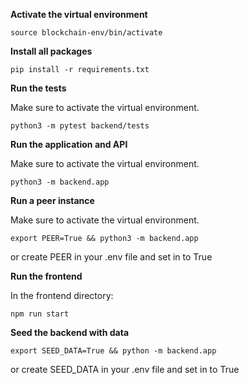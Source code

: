 **Activate the virtual environment**
```
source blockchain-env/bin/activate
```

**Install all packages**
```
pip install -r requirements.txt
```

**Run the tests**

Make sure to activate the virtual environment.

```
python3 -m pytest backend/tests
```

**Run the application and API**

Make sure to activate the virtual environment.

```
python3 -m backend.app
```

**Run a peer instance**

Make sure to activate the virtual environment.

```
export PEER=True && python3 -m backend.app
```

or create PEER in your .env file and set in to True

**Run the frontend**

In the frontend directory:
```
npm run start
```

**Seed the backend with data**

```
export SEED_DATA=True && python -m backend.app
```

or create SEED_DATA in your .env file and set in to True
